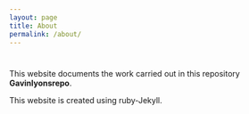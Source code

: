 ```yaml
---
layout: page
title: About
permalink: /about/
---
```

<html>
<head>
	<link rel="stylesheet" type="text/css" href="{{site.url}}/css/style.css">
</head>
<body>
	<div class="p-box">
	<h1> </h1>
	</div>
</body>
</html>

This website documents the work carried out in this repository
**Gavinlyonsrepo**. 


This  website is created using ruby-Jekyll. 




